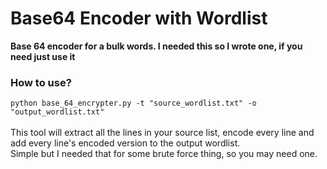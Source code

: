 # Base64 Encoder with Wordlist

<b>Base 64 encoder for a bulk words. I needed this so I wrote one, if you need just use it</b>

<h3>How to use?</h3>
<code>python base_64_encrypter.py -t "source_wordlist.txt" -o "output_wordlist.txt"</code><br><br>
This tool will extract all the lines in your source list, encode every line and add every line's encoded version to the output wordlist.<br>
Simple but I needed that for some brute force thing, so you may need one.
